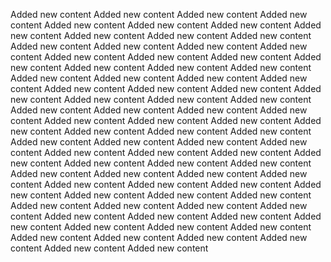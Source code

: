  Added new content
Added new content
Added new content
Added new content
Added new content
Added new content
Added new content
Added new content
Added new content
Added new content
Added new content
Added new content
Added new content
Added new content
Added new content
Added new content
Added new content
Added new content
Added new content
Added new content
Added new content
Added new content
Added new content
Added new content
Added new content
Added new content
Added new content
Added new content
Added new content
Added new content
Added new content
Added new content
Added new content
Added new content
Added new content
Added new content
Added new content
Added new content
Added new content
Added new content
Added new content
Added new content
Added new content
Added new content
Added new content
Added new content
Added new content
Added new content
Added new content
Added new content
Added new content
Added new content
Added new content
Added new content
Added new content
Added new content
Added new content
Added new content
Added new content
Added new content
Added new content
Added new content
Added new content
Added new content
Added new content
Added new content
Added new content
Added new content
Added new content
Added new content
Added new content
Added new content
Added new content
Added new content
Added new content
Added new content
Added new content
Added new content
Added new content
Added new content
Added new content
Added new content
Added new content

